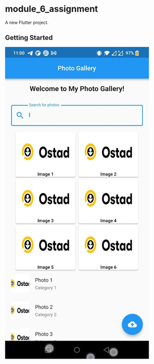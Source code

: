 # module_6_assignment

A new Flutter project.

## Getting Started

![App Screenshot](https://github.com/Fahaddada47/ostad-flutter/blob/main/assignment6.jpg?raw=true) 
